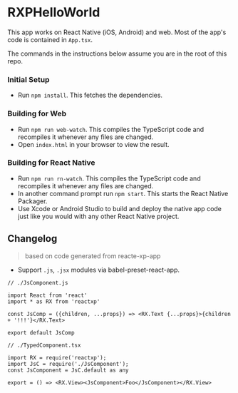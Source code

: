 # RXPHelloWorld

This app works on React Native (iOS, Android) and web. Most of the app's code is contained in `App.tsx`.

The commands in the instructions below assume you are in the root of this repo.

### Initial Setup

- Run `npm install`. This fetches the dependencies.

### Building for Web

- Run `npm run web-watch`. This compiles the TypeScript code and recompiles it whenever any files are changed.
- Open `index.html` in your browser to view the result.

### Building for React Native

- Run `npm run rn-watch`. This compiles the TypeScript code and recompiles it whenever any files are changed.
- In another command prompt run `npm start`. This starts the React Native Packager.
- Use Xcode or Android Studio to build and deploy the native app code just like you would with any other React Native project.


## Changelog 

> based on code generated from reacte-xp-app

- Support `.js`, `.jsx` modules via babel-preset-react-app.


```
// ./JsComponent.js

import React from 'react'
import * as RX from 'reactxp'

const JsComp = ({children, ...props}) => <RX.Text {...props}>{children + '!!!'}</RX.Text>

export default JsComp

// ./TypedComponent.tsx

import RX = require('reactxp');
import JsC = require('./JsComponent');
const JsComponent = JsC.default as any

export = () => <RX.View><JsComponent>Foo</JsComponent></RX.View>
```